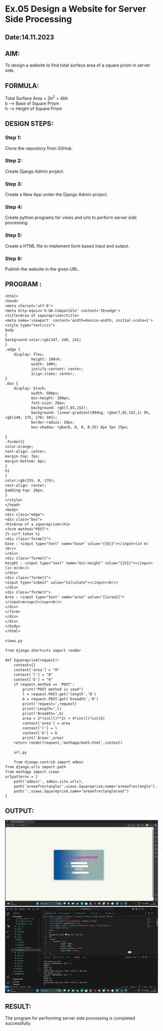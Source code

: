 # Ex.05 Design a Website for Server Side Processing
## Date:14.11.2023

## AIM:
To design a website to find total surface area of a square prism in server side.

## FORMULA:
Total Surface Area = 2b<sup>2</sup> + 4bh
<br>b --> Base of Square Prism
<br>h --> Height of Square Prism

## DESIGN STEPS:

### Step 1:
Clone the repository from GitHub.

### Step 2:
Create Django Admin project.

### Step 3:
Create a New App under the Django Admin project.

### Step 4:
Create python programs for views and urls to perform server side processing.

### Step 5:
Create a HTML file to implement form based input and output.

### Step 6:
Publish the website in the given URL.

## PROGRAM :
```
<html>
<head>
<meta charset='utf-8'>
<meta http-equiv='X-UA-Compatible' content='IE=edge'>
<title>Area of sqaureprism</title>
<meta name='viewport' content='width=device-width, initial-scale=1'>
<style type="text/css">
body 
{
background-color:rgb(247, 249, 241)
}
.edge {
    display: flex;
            height: 100vh;
            width: 100%;    
            justify-content: center;
            align-items: center;
}
.box {
    display: block;
            width: 500px;
            min-height: 300px;
            font-size: 20px;
            background: rgb(7,85,152);
            background: linear-gradient(90deg, rgba(7,85,152,1) 9%, rgb(148, 175, 176) 56%);
            border-radius: 10px;
            box-shadow: rgba(0, 0, 0, 0.35) 0px 5px 15px;
        
}
.formelt{
color:orange;
text-align: center;
margin-top: 7px;
margin-bottom: 6px;
}
h1
{
color:rgb(255, 0, 179);
text-align: center;
padding-top: 20px;
}
</style>
</head>
<body>
<div class="edge">
<div class="box">
<h1>Area of a sqaureprism</h1>
<form method="POST">
{% csrf_token %}
<div class="formelt">
base : <input type="text" name="base" value="{{b}}"></input>(in m)<br/>
</div>
<div class="formelt">
height : <input type="text" name="min-height" value="{{h}}"></input>(in m)<br/>
</div>
<div class="formelt">
<input type="submit" value="Calculate"></input><br/>
</div>
<div class="formelt">
Area : <input type="text" name="area" value="{{area}}"></input>m<sup>2</sup><br/>
</div>
</form>
</div>
</div>
</body>
</html>

views.py

from django.shortcuts import render

def Squareprism(request):
    context={}
    context['area'] = "0"
    context['l'] = "0"
    context['b'] = "0"
    if request.method == 'POST':
        print("POST method is used")
        l = request.POST.get('length','0')
        b = request.POST.get('breadth','0')
        print('request=',request)
        print('Length=',l)
        print('Breadth=',b)
        area = 2*(int(l)**2) + 4*int(l)*int(b)
        context['area'] = area
        context['l'] = l
        context['b'] = b
        print('Area=',area)
    return render(request,'mathapp/math.html',context)

    url.py

    from django.contrib import admin
from django.urls import path
from mathapp import views
urlpatterns = [
    path('admin/', admin.site.urls),
    path('areaofrectangle/',views.Squareprism,name="areaofrectangle"),
    path('',views.Squareprism,name="areaofrectangleroot")
]
```

## OUTPUT:
![Alt text](<Screenshot 2023-11-14 102721.png>)
![Alt text](<Screenshot 2023-11-14 102749.png>)

## RESULT:
The program for performing server side processing is completed successfully.
